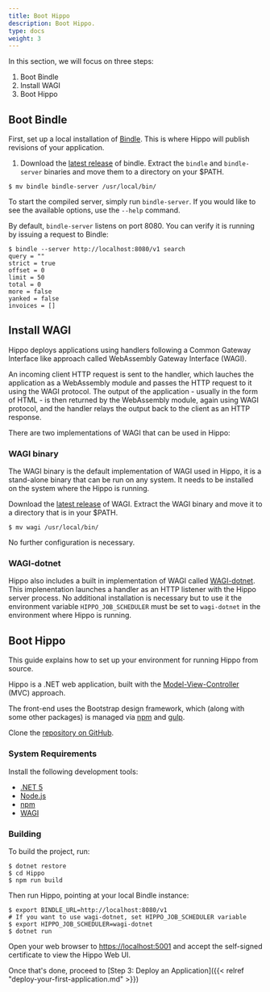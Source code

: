```yaml
---
title: Boot Hippo
description: Boot Hippo.
type: docs
weight: 3
---
```


In this section, we will focus on three steps:

1. Boot Bindle
1. Install WAGI
1. Boot Hippo

## Boot Bindle

First, set up a local installation of
[Bindle](https://github.com/deislabs/bindle). This is where Hippo will publish
revisions of your application.

1. Download the [latest release](https://github.com/deislabs/bindle/releases)
   of bindle. Extract the `bindle` and `bindle-server` binaries and move them
   to a directory on your $PATH.

```console
$ mv bindle bindle-server /usr/local/bin/
```

To start the compiled server, simply run `bindle-server`. If you would like to
see the available options, use the `--help` command.

By default, `bindle-server` listens on port 8080. You can verify it is running
by issuing a request to Bindle:

```console
$ bindle --server http://localhost:8080/v1 search
query = ""
strict = true
offset = 0
limit = 50
total = 0
more = false
yanked = false
invoices = []
```

## Install WAGI

Hippo deploys applications using handlers following a Common Gateway
Interface like approach called WebAssembly Gateway Interface (WAGI). 

An incoming client HTTP request  is sent to the handler, which lauches the application as a WebAssembly module and passes the HTTP request to it using the WAGI protocol. The output of
the application - usually in the form of HTML - is then returned by the WebAssembly module, again using WAGI protocol, and the handler
relays the output back to the client as an HTTP response.

There are two implementations of WAGI that can be used in Hippo:

### WAGI binary

The WAGI binary is the default implementation of WAGI used in Hippo, it is a stand-alone binary that can be run on any system. It needs to be installed on the system where the Hippo is running.

Download the [latest release](https://github.com/deislabs/wagi) of WAGI.
Extract the WAGI binary and move it to a directory that is in your $PATH.

```console
$ mv wagi /usr/local/bin/
```

No further configuration is necessary.

### WAGI-dotnet

Hippo also includes a built in implementation of WAGI called [WAGI-dotnet](https://github.com/deislabs/wagi-dotnet). This implenentation launches a handler as an HTTP listener with the Hippo server process. No additional installation is necessary but to use it the environment variable `HIPPO_JOB_SCHEDULER` must be set to `wagi-dotnet` in the environment where Hippo is running.

## Boot Hippo

This guide explains how to set up your environment for running Hippo from source.

Hippo is a .NET web application, built with the [Model-View-Controller](https://docs.microsoft.com/en-us/aspnet/core/tutorials/first-mvc-app/start-mvc?view=aspnetcore-5.0&tabs=visual-studio) (MVC) approach.

The front-end uses the Bootstrap design framework, which (along with some other packages) is managed via [npm](https://www.npmjs.com/) and [gulp](https://gulpjs.com/).

Clone the [repository on GitHub](https://github.com/deislabs/hippo).

### System Requirements

Install the following development tools:

- [.NET 5](https://dot.net/)
- [Node.js](https://nodejs.org/en/download/)
- [npm](https://www.npmjs.com/get-npm)
- [WAGI](https://github.com/deislabs/wagi)

### Building

To build the project, run:

```console
$ dotnet restore
$ cd Hippo
$ npm run build
```

Then run Hippo, pointing at your local Bindle instance:

```console
$ export BINDLE_URL=http://localhost:8080/v1
# If you want to use wagi-dotnet, set HIPPO_JOB_SCHEDULER variable
$ export HIPPO_JOB_SCHEDULER=wagi-dotnet
$ dotnet run
```

Open your web browser to <https://localhost:5001> and accept the self-signed
certificate to view the Hippo Web UI.

Once that's done, proceed to [Step 3: Deploy an
Application]({{< relref "deploy-your-first-application.md" >}})
